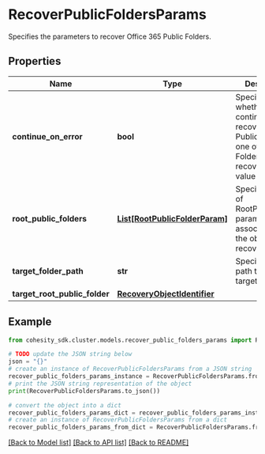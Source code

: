 # RecoverPublicFoldersParams

Specifies the parameters to recover Office 365 Public Folders.

## Properties

Name | Type | Description | Notes
------------ | ------------- | ------------- | -------------
**continue_on_error** | **bool** | Specifies whether to continue recovering other Public Folders if one of Public Folder failed to recover. Default value is false. | [optional] 
**root_public_folders** | [**List[RootPublicFolderParam]**](RootPublicFolderParam.md) | Specifies a list of RootPublicFolder params associated with the objects to recover. | 
**target_folder_path** | **str** | Specifies the path to the target folder. | [optional] 
**target_root_public_folder** | [**RecoveryObjectIdentifier**](RecoveryObjectIdentifier.md) |  | [optional] 

## Example

```python
from cohesity_sdk.cluster.models.recover_public_folders_params import RecoverPublicFoldersParams

# TODO update the JSON string below
json = "{}"
# create an instance of RecoverPublicFoldersParams from a JSON string
recover_public_folders_params_instance = RecoverPublicFoldersParams.from_json(json)
# print the JSON string representation of the object
print(RecoverPublicFoldersParams.to_json())

# convert the object into a dict
recover_public_folders_params_dict = recover_public_folders_params_instance.to_dict()
# create an instance of RecoverPublicFoldersParams from a dict
recover_public_folders_params_from_dict = RecoverPublicFoldersParams.from_dict(recover_public_folders_params_dict)
```
[[Back to Model list]](../README.md#documentation-for-models) [[Back to API list]](../README.md#documentation-for-api-endpoints) [[Back to README]](../README.md)


